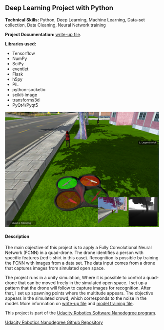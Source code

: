 ## Deep Learning Project with Python

<b>Technical Skills:</b> Python, Deep Learning, Machine Learning, Data-set collection, Data Cleaning, Neural Network training

<b>Project Documentation: </b> [write-up file](WRITE-UP.md).

<b>Libraries used: </b>

* Tensorflow 
* NumPy 
* SciPy 
* eventlet
* Flask
* h5py
* PIL
* python-socketio
* scikit-image
* transforms3d
* PyQt4/Pyqt5

<p align = "center">
<img src = "/docs/misc/sim_screenshot.png">
</p>


#### Description

The main objective of this project is to apply a Fully Convolutional Neural Network (FCNN) in a quad-drone. The drone identifies a person with specific features (red t-shirt in this case). Recognition is possible by training the FCNN with images from a data set. The data input comes from a drone that captures images from simulated open space.

The project runs in a unity simulation, Where it is possible to control a quad-drone that can be moved freely in the simulated open space. I set up a pattern that the drone will follow to capture images for recognition. After that, I set up spawning points where the multitude appears. The objective appears in the simulated crowd, which corresponds to the noise in the model. More information on [write-up file](WRITE-UP.md) and [model training file](/code/model_training.ipynb).


This project is part of the [Udacity Robotics Software Nanodegree program](https://www.udacity.com/enterprise/autonomous-systems). 

[Udacity Robotics Nanodegree Github Repository](https://github.com/udacity/RoboND-DeepLearning.git)
